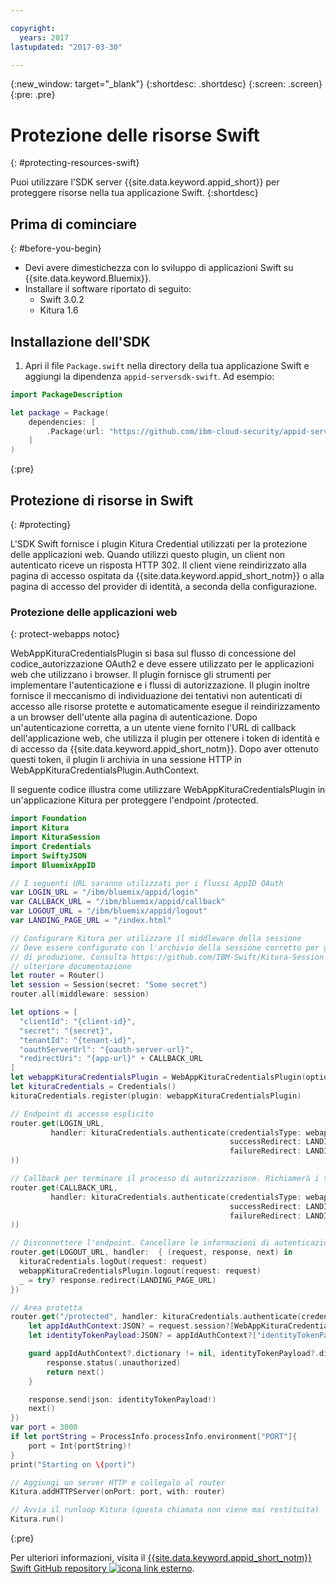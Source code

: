 ```yaml
---

copyright:
  years: 2017
lastupdated: "2017-03-30"

---
```


{:new_window: target="_blank"}
{:shortdesc: .shortdesc}
{:screen: .screen}
{:pre: .pre}


# Protezione delle risorse Swift
{: #protecting-resources-swift}

Puoi utilizzare l'SDK server {{site.data.keyword.appid_short}} per proteggere risorse nella tua applicazione Swift.
{:shortdesc}


## Prima di cominciare
{: #before-you-begin}

* Devi avere dimestichezza con lo sviluppo di applicazioni Swift su {{site.data.keyword.Bluemix}}.
* Installare il software riportato di seguito:
    * Swift 3.0.2
    * Kitura 1.6


## Installazione dell'SDK

1. Apri il file `Package.swift` nella directory della tua applicazione Swift e aggiungi la dipendenza `appid-serversdk-swift`. Ad esempio:

  ```swift
  import PackageDescription

  let package = Package(
      dependencies: [
          .Package(url: "https://github.com/ibm-cloud-security/appid-serversdk-swift.git", majorVersion: 1)
      ]
  )
  ```
  {:pre}

## Protezione di risorse in Swift
{: #protecting}

L'SDK Swift fornisce i plugin Kitura Credential utilizzati per la protezione delle applicazioni web. Quando utilizzi questo plugin, un client non autenticato riceve un risposta HTTP 302. Il client viene reindirizzato alla pagina di accesso ospitata da {{site.data.keyword.appid_short_notm}} o alla pagina di accesso del provider di identità, a seconda della configurazione.



### Protezione delle applicazioni web
{: protect-webapps notoc}

WebAppKituraCredentialsPlugin si basa sul flusso di concessione del codice_autorizzazione OAuth2 e deve essere utilizzato per le applicazioni web che utilizzano i browser. Il plugin fornisce gli strumenti per implementare l'autenticazione e i flussi di autorizzazione. Il plugin inoltre fornisce il meccanismo di individuazione dei tentativi non autenticati di accesso alle risorse protette e automaticamente esegue il reindirizzamento a un browser dell'utente alla pagina di autenticazione. Dopo un'autenticazione corretta, a un utente viene fornito l'URL di callback dell'applicazione web, che utilizza il plugin per ottenere i token di identità e di accesso da {{site.data.keyword.appid_short_notm}}. Dopo aver ottenuto questi token, il plugin li archivia in una sessione HTTP in WebAppKituraCredentialsPlugin.AuthContext.

Il seguente codice illustra come utilizzare WebAppKituraCredentialsPlugin in un'applicazione Kitura per proteggere l'endpoint /protected.

  ```swift
  import Foundation
  import Kitura
  import KituraSession
  import Credentials
  import SwiftyJSON
  import BluemixAppID

  // I seguenti URL saranno utilizzati per i flussi AppID OAuth
  var LOGIN_URL = "/ibm/bluemix/appid/login"
  var CALLBACK_URL = "/ibm/bluemix/appid/callback"
  var LOGOUT_URL = "/ibm/bluemix/appid/logout"
  var LANDING_PAGE_URL = "/index.html"

  // Configurare Kitura per utilizzare il middleware della sessione
  // Deve essere configurato con l'archivio della sessione corretto per gli ambienti
  // di produzione. Consulta https://github.com/IBM-Swift/Kitura-Session per
  // ulteriore documentazione
  let router = Router()
  let session = Session(secret: "Some secret")
  router.all(middleware: session)

  let options = [
  	"clientId": "{client-id}",
  	"secret": "{secret}",
  	"tenantId": "{tenant-id}",
  	"oauthServerUrl": "{oauth-server-url}",
  	"redirectUri": "{app-url}" + CALLBACK_URL
  ]
  let webappKituraCredentialsPlugin = WebAppKituraCredentialsPlugin(options: options)
  let kituraCredentials = Credentials()
  kituraCredentials.register(plugin: webappKituraCredentialsPlugin)

  // Endpoint di accesso esplicito
  router.get(LOGIN_URL,
  		   handler: kituraCredentials.authenticate(credentialsType: webappKituraCredentialsPlugin.name,
  												   successRedirect: LANDING_PAGE_URL,
  												   failureRedirect: LANDING_PAGE_URL
  ))

  // Callback per terminare il processo di autorizzazione. Richiamerà i token di identità e di accesso da AppID
  router.get(CALLBACK_URL,
  		   handler: kituraCredentials.authenticate(credentialsType: webappKituraCredentialsPlugin.name,
  												   successRedirect: LANDING_PAGE_URL,
  												   failureRedirect: LANDING_PAGE_URL
  ))

  // Disconnettere l'endpoint. Cancellare le informazioni di autenticazione dalla sessione
  router.get(LOGOUT_URL, handler:  { (request, response, next) in
  	kituraCredentials.logOut(request: request)
  	webappKituraCredentialsPlugin.logout(request: request)
  	_ = try? response.redirect(LANDING_PAGE_URL)
  })

  // Area protetta
  router.get("/protected", handler: kituraCredentials.authenticate(credentialsType: webappKituraCredentialsPlugin.name), { (request, response, next) in
      let appIdAuthContext:JSON? = request.session?[WebAppKituraCredentialsPlugin.AuthContext]
      let identityTokenPayload:JSON? = appIdAuthContext?["identityTokenPayload"]

      guard appIdAuthContext?.dictionary != nil, identityTokenPayload?.dictionary != nil else {
          response.status(.unauthorized)
          return next()
      }

      response.send(json: identityTokenPayload!)
      next()
  })
  var port = 3000
  if let portString = ProcessInfo.processInfo.environment["PORT"]{
      port = Int(portString)!
  }
  print("Starting on \(port)")

  // Aggiungi un server HTTP e collegalo al router
  Kitura.addHTTPServer(onPort: port, with: router)

  // Avvia il runloop Kitura (questa chiamata non viene mai restituita)
  Kitura.run()
  ```
  {:pre}

Per ulteriori informazioni, visita il <a href="https://github.com/ibm-cloud-security/appid-serversdk-swift" target="_blank">{{site.data.keyword.appid_short_notm}} Swift GitHub repository <img src="../../icons/launch-glyph.svg" alt="icona link esterno"></a>.
